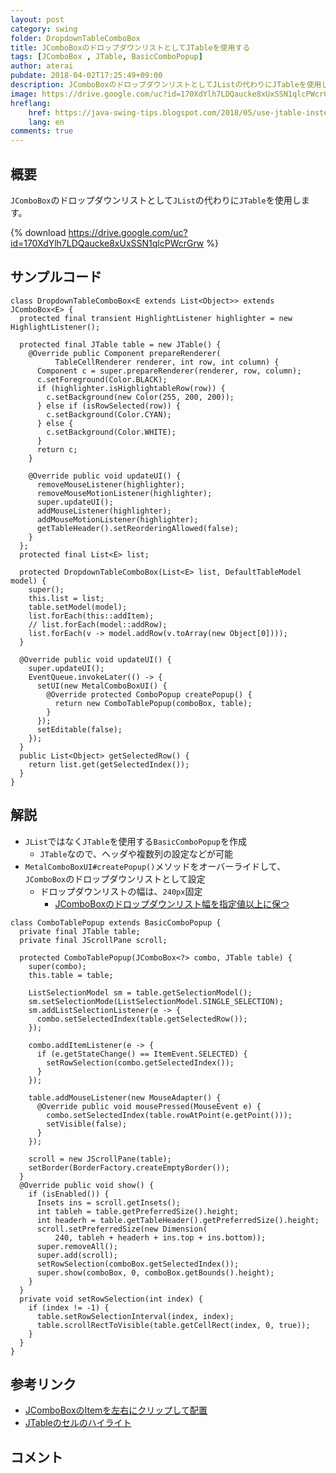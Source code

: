 ```yaml
---
layout: post
category: swing
folder: DropdownTableComboBox
title: JComboBoxのドロップダウンリストとしてJTableを使用する
tags: [JComboBox , JTable, BasicComboPopup]
author: aterai
pubdate: 2018-04-02T17:25:49+09:00
description: JComboBoxのドロップダウンリストとしてJListの代わりにJTableを使用します。
image: https://drive.google.com/uc?id=170XdYlh7LDQaucke8xUxSSN1qlcPWcrGrw
hreflang:
    href: https://java-swing-tips.blogspot.com/2018/05/use-jtable-instead-of-jlist-as-drop.html
    lang: en
comments: true
---
```

## 概要
`JComboBox`のドロップダウンリストとして`JList`の代わりに`JTable`を使用します。

{% download https://drive.google.com/uc?id=170XdYlh7LDQaucke8xUxSSN1qlcPWcrGrw %}

## サンプルコード
<pre class="prettyprint"><code>class DropdownTableComboBox&lt;E extends List&lt;Object&gt;&gt; extends JComboBox&lt;E&gt; {
  protected final transient HighlightListener highlighter = new HighlightListener();

  protected final JTable table = new JTable() {
    @Override public Component prepareRenderer(
          TableCellRenderer renderer, int row, int column) {
      Component c = super.prepareRenderer(renderer, row, column);
      c.setForeground(Color.BLACK);
      if (highlighter.isHighlightableRow(row)) {
        c.setBackground(new Color(255, 200, 200));
      } else if (isRowSelected(row)) {
        c.setBackground(Color.CYAN);
      } else {
        c.setBackground(Color.WHITE);
      }
      return c;
    }

    @Override public void updateUI() {
      removeMouseListener(highlighter);
      removeMouseMotionListener(highlighter);
      super.updateUI();
      addMouseListener(highlighter);
      addMouseMotionListener(highlighter);
      getTableHeader().setReorderingAllowed(false);
    }
  };
  protected final List&lt;E&gt; list;

  protected DropdownTableComboBox(List&lt;E&gt; list, DefaultTableModel model) {
    super();
    this.list = list;
    table.setModel(model);
    list.forEach(this::addItem);
    // list.forEach(model::addRow);
    list.forEach(v -&gt; model.addRow(v.toArray(new Object[0])));
  }

  @Override public void updateUI() {
    super.updateUI();
    EventQueue.invokeLater(() -&gt; {
      setUI(new MetalComboBoxUI() {
        @Override protected ComboPopup createPopup() {
          return new ComboTablePopup(comboBox, table);
        }
      });
      setEditable(false);
    });
  }
  public List&lt;Object&gt; getSelectedRow() {
    return list.get(getSelectedIndex());
  }
}
</code></pre>

## 解説
- `JList`ではなく`JTable`を使用する`BasicComboPopup`を作成
    - `JTable`なので、ヘッダや複数列の設定などが可能
- `MetalComboBoxUI#createPopup()`メソッドをオーバーライドして、`JComboBox`のドロップダウンリストとして設定
    - ドロップダウンリストの幅は、`240px`固定
        - [JComboBoxのドロップダウンリスト幅を指定値以上に保つ](https://ateraimemo.com/Swing/ComboPopupWidth.html)

<!-- dummy comment line for breaking list -->

<pre class="prettyprint"><code>class ComboTablePopup extends BasicComboPopup {
  private final JTable table;
  private final JScrollPane scroll;

  protected ComboTablePopup(JComboBox&lt;?&gt; combo, JTable table) {
    super(combo);
    this.table = table;

    ListSelectionModel sm = table.getSelectionModel();
    sm.setSelectionMode(ListSelectionModel.SINGLE_SELECTION);
    sm.addListSelectionListener(e -&gt; {
      combo.setSelectedIndex(table.getSelectedRow());
    });

    combo.addItemListener(e -&gt; {
      if (e.getStateChange() == ItemEvent.SELECTED) {
        setRowSelection(combo.getSelectedIndex());
      }
    });

    table.addMouseListener(new MouseAdapter() {
      @Override public void mousePressed(MouseEvent e) {
        combo.setSelectedIndex(table.rowAtPoint(e.getPoint()));
        setVisible(false);
      }
    });

    scroll = new JScrollPane(table);
    setBorder(BorderFactory.createEmptyBorder());
  }
  @Override public void show() {
    if (isEnabled()) {
      Insets ins = scroll.getInsets();
      int tableh = table.getPreferredSize().height;
      int headerh = table.getTableHeader().getPreferredSize().height;
      scroll.setPreferredSize(new Dimension(
          240, tableh + headerh + ins.top + ins.bottom));
      super.removeAll();
      super.add(scroll);
      setRowSelection(comboBox.getSelectedIndex());
      super.show(comboBox, 0, comboBox.getBounds().height);
    }
  }
  private void setRowSelection(int index) {
    if (index != -1) {
      table.setRowSelectionInterval(index, index);
      table.scrollRectToVisible(table.getCellRect(index, 0, true));
    }
  }
}
</code></pre>

## 参考リンク
- [JComboBoxのItemを左右にクリップして配置](https://ateraimemo.com/Swing/ClippedLRComboBox.html)
- [JTableのセルのハイライト](https://ateraimemo.com/Swing/CellHighlight.html)

<!-- dummy comment line for breaking list -->

## コメント
